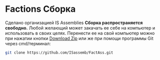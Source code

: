 Factions Сборка
=======

Сделано организацией IS Assemblies
**Сборка распространяется свободно.** Любой желающий может закачать ее себе на компьютер и использовать в своих целях.
Перенести ее на свой компьютер можно при нажатии кнопки [Download Zip] или же при помощи программы Git через cmd/терминал:
```sh
git clone https://github.com/ISassemb/FactAss.git
```
[Download Zip]:https://github.com/ISassemb/FactAss/archive/master.zip

